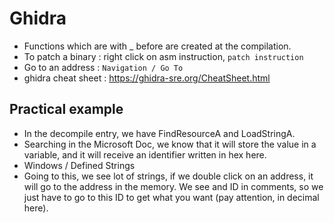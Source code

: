 # Ghidra

- Functions which are with _ before are created at the compilation.
- To patch a binary : right click on asm instruction, `patch instruction`
- Go to an address : `Navigation / Go To`
- ghidra cheat sheet : https://ghidra-sre.org/CheatSheet.html


## Practical example

- In the decompile entry, we have FindResourceA and LoadStringA.
- Searching in the Microsoft Doc, we know that it will store the value in a variable, and it will receive an identifier written in hex here.
- Windows / Defined Strings
- Going to this, we see lot of strings, if we double click on an address, it will go to the address in the memory. We see and ID in comments, so we just have to go to this ID to get what you want (pay attention, in decimal here).
